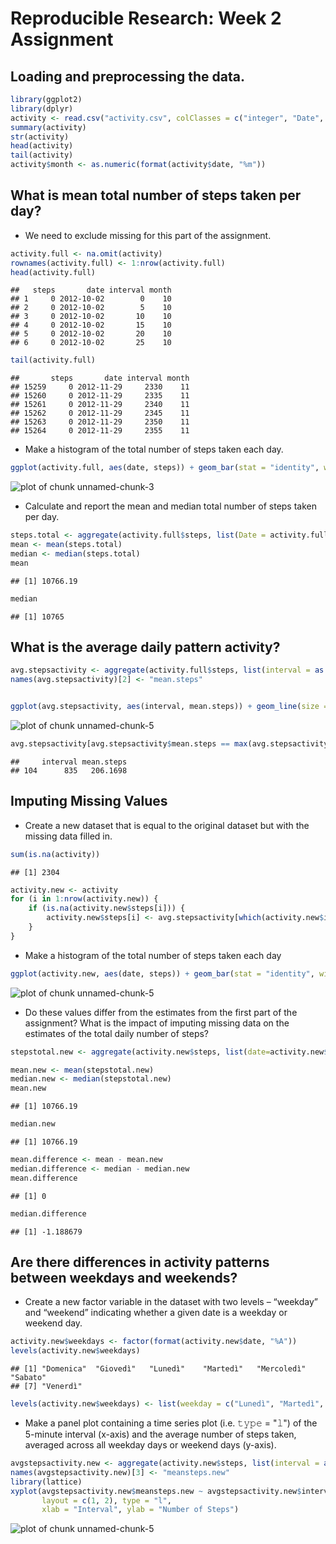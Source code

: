 Reproducible Research: Week 2 Assignment
========================================


## Loading and preprocessing the data.



```r
library(ggplot2)
library(dplyr)
activity <- read.csv("activity.csv", colClasses = c("integer", "Date", "factor"))
summary(activity)
str(activity)
head(activity)
tail(activity)
activity$month <- as.numeric(format(activity$date, "%m"))
```


## What is mean total number of steps taken per day?


* We need to exclude missing for this part of the assignment.



```r
activity.full <- na.omit(activity)
rownames(activity.full) <- 1:nrow(activity.full)
head(activity.full)
```

```
##   steps       date interval month
## 1     0 2012-10-02        0    10
## 2     0 2012-10-02        5    10
## 3     0 2012-10-02       10    10
## 4     0 2012-10-02       15    10
## 5     0 2012-10-02       20    10
## 6     0 2012-10-02       25    10
```

```r
tail(activity.full)
```

```
##       steps       date interval month
## 15259     0 2012-11-29     2330    11
## 15260     0 2012-11-29     2335    11
## 15261     0 2012-11-29     2340    11
## 15262     0 2012-11-29     2345    11
## 15263     0 2012-11-29     2350    11
## 15264     0 2012-11-29     2355    11
```


* Make a histogram of the total number of steps taken each day.



```r
ggplot(activity.full, aes(date, steps)) + geom_bar(stat = "identity", width = 0.8, colour = "orange", fill = "orange" ) + labs(title = "Total Number of Steps Taken Each Day", x = "Date", y = "Total Number of Steps") + facet_grid(.~month, scales = "free_x")
```

![plot of chunk unnamed-chunk-3](figure/unnamed-chunk-3-1.png)


* Calculate and report the mean and median total number of steps taken per day.



```r
steps.total <- aggregate(activity.full$steps, list(Date = activity.full$date), FUN = "sum")$x
mean <- mean(steps.total)
median <- median(steps.total)
mean
```

```
## [1] 10766.19
```

```r
median
```

```
## [1] 10765
```


## What is the average daily pattern activity?



```r
avg.stepsactivity <- aggregate(activity.full$steps, list(interval = as.numeric(as.character(activity.full$interval))), FUN = "mean")
names(avg.stepsactivity)[2] <- "mean.steps"


ggplot(avg.stepsactivity, aes(interval, mean.steps)) + geom_line(size = 0.8, colour = "orange") + labs(title = "Average Steps Taken per 5-Minute Interval", x="5 Minutes Interval", y="Steps Taken (Avg)")
```

![plot of chunk unnamed-chunk-5](figure/unnamed-chunk-5-1.png)

```r
avg.stepsactivity[avg.stepsactivity$mean.steps == max(avg.stepsactivity$mean.steps), ]
```

```
##     interval mean.steps
## 104      835   206.1698
```


## Imputing Missing Values


* Create a new dataset that is equal to the original dataset but with the missing data filled in.



```r
sum(is.na(activity))
```

```
## [1] 2304
```

```r
activity.new <- activity
for (i in 1:nrow(activity.new)) {
    if (is.na(activity.new$steps[i])) {
        activity.new$steps[i] <- avg.stepsactivity[which(activity.new$interval[i] == avg.stepsactivity$interval), ]$mean.steps
    }
}
```


* Make a histogram of the total number of steps taken each day



```r
ggplot(activity.new, aes(date, steps)) + geom_bar(stat = "identity", width = 0.8, colour = "orange", fill = "orange" ) + labs(title = "Total Number of Steps Taken Each Day (Imputing Missing Values", x = "Date", y = "Total Number of Steps") + facet_grid(.~month, scales = "free_x")
```

![plot of chunk unnamed-chunk-5](figure/unnamed-chunk-7-1.png)


* Do these values differ from the estimates from the first part of the assignment? What is the impact of imputing missing data on the estimates of the total daily number of steps?



```r
stepstotal.new <- aggregate(activity.new$steps, list(date=activity.new$date), FUN = "sum")$x

mean.new <- mean(stepstotal.new)
median.new <- median(stepstotal.new)
mean.new
```

```
## [1] 10766.19
```

```r
median.new
```

```
## [1] 10766.19
```

```r
mean.difference <- mean - mean.new
median.difference <- median - median.new
mean.difference
```

```
## [1] 0
```

```r
median.difference
```

```
## [1] -1.188679
```


## Are there differences in activity patterns between weekdays and weekends?


* Create a new factor variable in the dataset with two levels – “weekday” and “weekend” indicating whether a given date is a weekday or weekend day.



```r
activity.new$weekdays <- factor(format(activity.new$date, "%A"))
levels(activity.new$weekdays)
```

```
## [1] "Domenica"  "Giovedì"   "Lunedì"    "Martedì"   "Mercoledì" "Sabato"   
## [7] "Venerdì"
```

```r
levels(activity.new$weekdays) <- list(weekday = c("Lunedì", "Martedì",         "Mercoledì", "Giovedì", "Venerdì"), weekend = c("Sabato", "Domenica"))
```


* Make a panel plot containing a time series plot (i.e. 𝚝𝚢𝚙𝚎 = "𝚕") of the 5-minute interval (x-axis) and the average number of steps taken, averaged across all weekday days or weekend days (y-axis). 



```r
avgstepsactivity.new <- aggregate(activity.new$steps, list(interval = as.numeric(as.character(activity.new$interval)), weekdays = activity.new$weekdays), FUN = "mean")
names(avgstepsactivity.new)[3] <- "meansteps.new"
library(lattice)
xyplot(avgstepsactivity.new$meansteps.new ~ avgstepsactivity.new$interval | avgstepsactivity.new$weekdays, 
       layout = c(1, 2), type = "l", 
       xlab = "Interval", ylab = "Number of Steps")
```

![plot of chunk unnamed-chunk-5](figure/unnamed-chunk-10-1.png)

